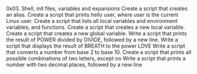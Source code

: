 0x03. Shell, init files, variables and expansions
Create a script that creates an alias.
Create a script that prints hello user, where user is the current Linux user.
Create a script that lists all local variables and environment variables, and functions.
Create a script that creates a new local variable.
Create a script that creates a new global variable.
Write a script that prints the result of POWER divided by DIVIDE, followed by a new line.
Write a script that displays the result of BREATH to the power LOVE
Write a script that converts a number from base 2 to base 10.
Create a script that prints all possible combinations of two letters, except oo
Write a script that prints a number with two decimal places, followed by a new line
